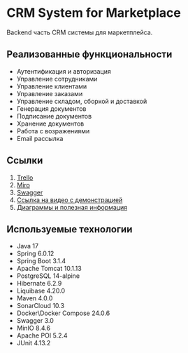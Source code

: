 # CRM System for Marketplace
  Backend часть CRM системы для маркетплейса.

## Реализованные функциональности
* Аутентификация и авторизация
* Управление сотрудниками
* Управление клиентами
* Управление заказами
* Управление складом, сборкой и доставкой
* Генерация документов
* Подписание документов
* Хранение документов
* Работа с возражениями
* Email рассылка

## Ссылки
1. [Trello](https://trello.com/b/wKr3rsdb/main)
2. [Miro](https://miro.com/app/board/uXjVNf2JqSY=/?share_link_id=730527650038)
3. [Swagger](http://178.21.8.3:8080/swagger-ui/index.html)
4. [Ссылка на видео с демонстрацией](https://www.youtube.com/watch?v=IiJ7lsvLx9M)
5. [Диаграммы и полезная информация](https://drive.google.com/drive/folders/1kKTUfFGSvf3wOHUtF1s3woI9grvCHA6S?usp=sharing)

## Используемые технологии
* Java 17
* Spring 6.0.12
* Spring Boot 3.1.4
* Apache Tomcat 10.1.13
* PostgreSQL 14-alpine
* Hibernate 6.2.9
* Liquibase 4.20.0
* Maven 4.0.0
* SonarCloud 10.3
* Docker\Docker Compose 24.0.6
* Swagger 3.0
* MinIO 8.4.6
* Apache POI 5.2.4
* JUnit 4.13.2
